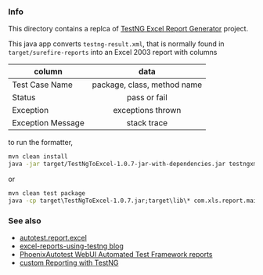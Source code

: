 ### Info
This directory contains a replca of [TestNG Excel Report Generator](https://github.com/rahulrathore44/ExcelReportGenerator) project. 

This java app converts `testng-result.xml`, that is normally found in `target/surefire-reports` into an Excel 2003 report with columns

|column           |data                        | 
| ----------------|:--------------------------:|
|Test Case Name   |package, class, method name | 
|Status           |pass or fail                |
|Exception        |exceptions thrown           |
|Exception Message|stack trace                 |

to run the formatter,
```sh
mvn clean install
java -jar target/TestNgToExcel-1.0.7-jar-with-dependencies.jar testngxmlfiles\testng-results.xml
```
or
```cmd
mvn clean test package
java -cp target\TestNgToExcel-1.0.7.jar;target\lib\* com.xls.report.main.MainClass testngxmlfiles\testng-results.xml
```

### See also

* [autotest.report.excel](https://github.com/LinuxSuRen/autotest.report.excel)
* [excel-reports-using-testng blog](https://blog.testproject.io/2016/04/17/excel-reports-using-testng/)
* [PhoenixAutotest WebUI Automated Test Framework reports](http://surenpi.com/2017/06/21/autotest_report/)
* [custom Reporting with TestNG](https://www.baeldung.com/testng-custom-reporting)
